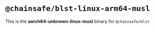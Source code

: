 # `@chainsafe/blst-linux-arm64-musl`

This is the **aarch64-unknown-linux-musl** binary for `@chainsafe/blst`
